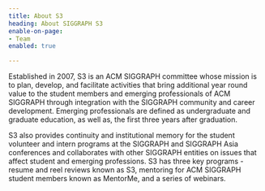 ```yaml
---
title: About S3
heading: About SIGGRAPH S3
enable-on-page:
- Team
enabled: true

---
```

Established in 2007, S3 is an ACM SIGGRAPH committee whose mission is to plan, develop, and facilitate activities that bring additional year round value to the student members and emerging professionals of ACM SIGGRAPH through integration with the SIGGRAPH community and career development. Emerging professionals are defined as undergraduate and graduate education, as well as, the first three years after graduation.

S3 also provides continuity and institutional memory for the student volunteer and intern programs at the SIGGRAPH and SIGGRAPH Asia conferences and collaborates with other SIGGRAPH entities on issues that affect student and emerging professions. S3 has three key programs - resume and reel reviews known as S3, mentoring for ACM SIGGRAPH student members known as MentorMe, and a series of webinars.